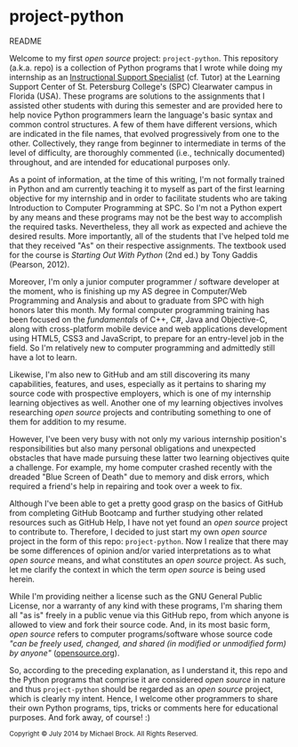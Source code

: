 project-python
==============
README

Welcome to my first *open source* project: <code>project-python</code>. This repository (a.k.a. repo) is a collection of Python programs that I wrote while doing my internship as an <a target="_blank" href="https://www.spcollege.edu/hrapp/admin/positions.php?popup_id=631" title="External link to the job description for Instructional Support Specialist at SPC.">Instructional Support Specialist</a> (cf. Tutor) at the Learning Support Center of St. Petersburg College's (SPC) Clearwater campus in Florida (USA). These programs are solutions to the assignments that I assisted other students with during this semester and are provided here to help novice Python programmers learn the language's basic syntax and common control structures. A few of them have different versions, which are indicated in the file names, that evolved progressively from one to the other. Collectively, they range from beginner to intermediate in terms of the level of difficulty, are thoroughly commented (i.e., technically documented) throughout, and are intended for educational purposes only.

As a point of information, at the time of this writing, I'm not formally trained in Python and am currently teaching it to myself as part of the first learning objective for my internship and in order to facilitate students who are taking Introduction to Computer Programming at SPC. So I'm not a Python expert by any means and these programs may not be the best way to accomplish the required tasks. Nevertheless, they all work as expected and achieve the desired results. More importantly, all of the students that I've helped told me that they received "As" on their respective assignments. The textbook used for the course is *Starting Out With Python* (2nd ed.) by Tony Gaddis (Pearson, 2012).

Moreover, I'm only a junior computer programmer / software developer at the moment, who is finishing up my AS degree in Computer/Web Programming and Analysis and about to graduate from SPC with high honors later this month. My formal computer programming training has been focused on the *fundamentals* of C++, C#, Java and Objective-C, along with cross-platform mobile device and web applications development using HTML5, CSS3 and JavaScript, to prepare for an entry-level job in the field. So I'm relatively new to computer programming and admittedly still have a lot to learn.

Likewise, I'm also new to GitHub and am still discovering its many capabilities, features, and uses, especially as it pertains to sharing my source code with prospective employers, which is one of my internship learning objectives as well. Another one of my learning objectives involves researching *open source* projects and contributing something to one of them for addition to my resume.

However, I've been very busy with not only my various internship position's responsibilities but also many personal obligations and unexpected obstacles that have made pursuing these latter two learning objectives quite a challenge. For example, my home computer crashed recently with the dreaded "Blue Screen of Death" due to memory and disk errors, which required a friend's help in repairing and took over a week to fix. 

Although I've been able to get a pretty good grasp on the basics of GitHub from completing GitHub Bootcamp and further studying other related resources such as GitHub Help, I have not yet found an *open source* project to contribute to. Therefore, I decided to just start my own *open source* project in the form of this repo: <code>project-python</code>. Now I realize that there may be some differences of opinion and/or varied interpretations as to what *open source* means, and what constitutes an *open source* project. As such, let me clarify the context in which the term *open source* is being used herein. 

While I'm providing neither a license such as the GNU General Public License, nor a warranty of any kind with these programs, I'm sharing them all "as is" freely in a public venue via this GitHub repo, from which anyone is allowed to view and fork their source code. And, in its most basic form, *open source* refers to computer programs/software whose source code *"can be freely used, changed, and shared (in modified or unmodified form) by anyone"* (<a target="_blank" href="http://opensource.org" title="External link to opensource.org: Home of The Open Source Initiative.">opensource.org</a>).

So, according to the preceding explanation, as I understand it, this repo and the Python programs that comprise it are considered *open source* in nature and thus <code>project-python</code> should be regarded as an *open source* project, which is clearly my intent. Hence, I welcome other programmers to share their own Python programs, tips, tricks or comments here for educational purposes. And fork away, of course!  :)

<small>Copyright &copy; July 2014 by Michael Brock. All Rights Reserved.</small>
